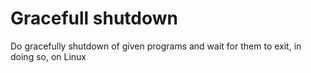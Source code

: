 # Gracefull shutdown
Do gracefully shutdown of given programs and wait for them to exit, in doing so, on Linux
